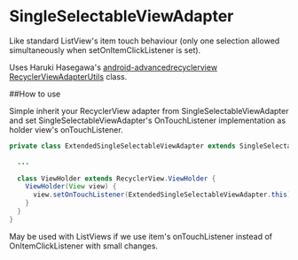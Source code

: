 # SingleSelectableViewAdapter

Like standard ListView's item touch behaviour (only one selection allowed simultaneously when setOnItemClickListener is set).

Uses Haruki Hasegawa's [android-advancedrecyclerview](https://github.com/h6ah4i/android-advancedrecyclerview) 
[RecyclerViewAdapterUtils](https://github.com/h6ah4i/android-advancedrecyclerview/blob/master/library/src/main/java/com/h6ah4i/android/widget/advrecyclerview/utils/RecyclerViewAdapterUtils.java) class.

##How to use

Simple inherit your RecyclerView adapter from SingleSelectableViewAdapter and
set SingleSelectableViewAdapter's OnTouchListener implementation as holder view's onTouchListener.

```java
private class ExtendedSingleSelectableViewAdapter extends SingleSelectableViewAdapter {

  ...
  
  class ViewHolder extends RecyclerView.ViewHolder {
    ViewHolder(View view) {
      view.setOnTouchListener(ExtendedSingleSelectableViewAdapter.this);
    }
  }
}
```

May be used with ListViews if we use item's onTouchListener instead of OnItemClickListener with small changes.
